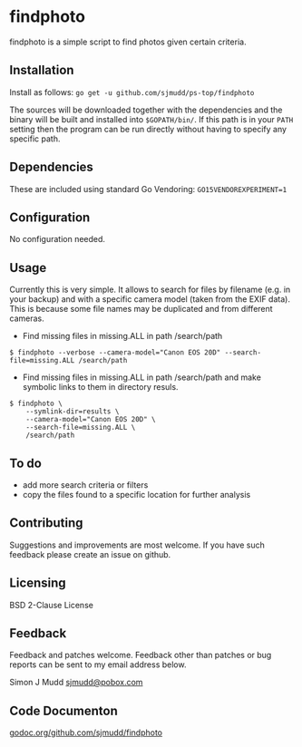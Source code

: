 # findphoto

findphoto is a simple script to find photos given certain criteria.

## Installation

Install as follows:
`go get -u github.com/sjmudd/ps-top/findphoto`

The sources will be downloaded together with the dependencies and
the binary will be built and installed into `$GOPATH/bin/`. If
this path is in your `PATH` setting then the program can be run
directly without having to specify any specific path.

## Dependencies

These are included using standard Go Vendoring: `GO15VENDOREXPERIMENT=1`

## Configuration

No configuration needed.

## Usage

Currently this is very simple. It allows to search for files by
filename (e.g. in your backup) and with a specific camera model
(taken from the EXIF data). This is because some file names may be
duplicated and from different cameras.

* Find missing files in missing.ALL in path /search/path
```
$ findphoto --verbose --camera-model="Canon EOS 20D" --search-file=missing.ALL /search/path
```

* Find missing files in missing.ALL in path /search/path and make
symbolic links to them in directory resuls.
```
$ findphoto \
	--symlink-dir=results \
	--camera-model="Canon EOS 20D" \
	--search-file=missing.ALL \
	/search/path
```

## To do

* add more search criteria or filters
* copy the files found to a specific location for further analysis

## Contributing

Suggestions and improvements are most welcome. If you have such
feedback please create an issue on github.

## Licensing

BSD 2-Clause License

## Feedback

Feedback and patches welcome. Feedback other than patches or
bug reports can be sent to my email address below.

Simon J Mudd
<sjmudd@pobox.com>

## Code Documenton
[godoc.org/github.com/sjmudd/findphoto](http://godoc.org/github.com/sjmudd/findphoto)
